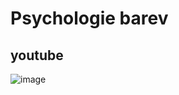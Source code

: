 # Psychologie barev
## youtube

 ![image](https://www.gstatic.com/youtube/img/branding/youtubelogo/svg/youtubelogo.svg)

